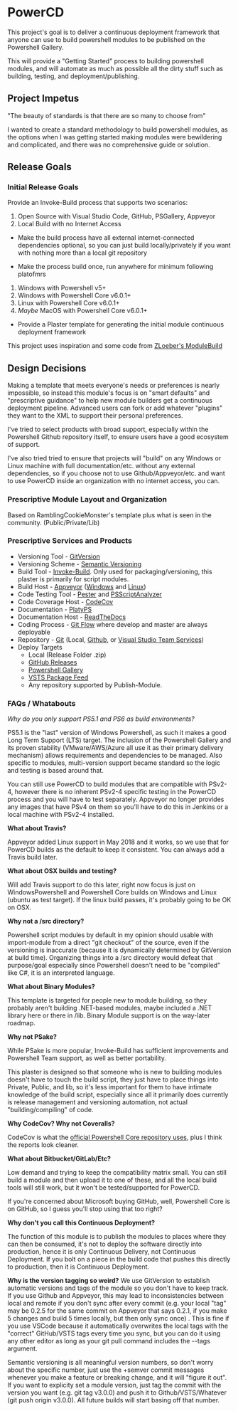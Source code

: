 # PowerCD

This project's goal is to deliver a continuous deployment framework that anyone can use to build powershell modules to be published on the Powershell Gallery.

This will provide a "Getting Started" process to building powershell modules, and will automate as much as possible all the dirty stuff such as building, testing, and deployment/publishing.

## Project Impetus

"The beauty of standards is that there are so many to choose from"

I wanted to create a standard methodology to build powershell modules, as the options when I was getting started making modules were bewildering and complicated, and there was no comprehensive guide or solution.

## Release Goals

### Initial Release Goals

Provide an Invoke-Build process that supports two scenarios:

1. Open Source with Visual Studio Code, GitHub, PSGallery, Appveyor
2. Local Build with no Internet Access
- Make the build process have all external internet-connected dependencies optional, so you can just build locally/privately if you want with nothing more than a local git repository

- Make the process build once, run anywhere for minimum following platofmrs
1. Windows with Powershell v5+
2. Windows with Powershell Core v6.0.1+
3. Linux with Powershell Core v6.0.1+
4. *Maybe* MacOS with Powershell Core v6.0.1+

- Provide a Plaster template for generating the initial module continuous deployment framework

This project uses inspiration and some code from [ZLoeber's ModuleBuild](https://github.com/zloeber/ModuleBuild)

## Design Decisions

Making a template that meets everyone's needs or preferences is nearly impossible, so instead this module's focus is on "smart defaults" and "prescriptive guidance" to help new module builders get a continuous deployment pipeline. Advanced users can fork or add whatever "plugins" they want to the XML to support their personal preferences.

I've tried to select products with broad support, especially within the Powershell Github repository itself, to ensure users have a good ecosystem of support.

I've also tried tried to ensure that projects will "build" on any Windows or Linux machine with full documentation/etc. without any external dependencies, so if you choose not to use Github/Appveyor/etc. and want to use PowerCD inside an organization with no internet access, you can.

### Prescriptive Module Layout and Organization

Based on RamblingCookieMonster's template plus what is seen in the community. (Public/Private/Lib)

### Prescriptive Services and Products

- Versioning Tool - [GitVersion](https://gitversion.readthedocs.io/en/latest/)
- Versioning Scheme - [Semantic Versioning](https://semver.org/)
- Build Tool - [Invoke-Build](https://github.com/nightroman/Invoke-Build). Only used for packaging/versioning, this plaster is primarily for script modules.
- Build Host - [Appveyor](https://www.appveyor.com/) ([Windows](https://www.appveyor.com/docs/) and [Linux](https://www.appveyor.com/docs/getting-started-with-appveyor-for-linux/))
- Code Testing Tool - [Pester](https://github.com/pester/Pester) and [PSScriptAnalyzer](https://github.com/PowerShell/PSScriptAnalyzer)
- Code Coverage Host - [CodeCov](https://codecov.io)
- Documentation - [PlatyPS](https://github.com/PowerShell/platyPS)
- Documentation Host - [ReadTheDocs](https://docs.readthedocs.io)
- Coding Process - [Git Flow](https://www.atlassian.com/git/tutorials/comparing-workflows/gitflow-workflow) where develop and master are always deployable
- Repository - [Git](https://git-scm.com/) (Local, [Github](https://github.com/), or [Visual Studio Team Services](https://visualstudio.microsoft.com/team-services/))
- Deploy Targets
  - Local (Release Folder .zip)
  - [GitHub Releases](https://help.github.com/articles/about-releases/)
  - [Powershell Gallery](https://www.powershellgallery.com/)
  - [VSTS Package Feed](https://docs.microsoft.com/en-us/vsts/package/overview?view=vsts)
  - Any repository supported by Publish-Module.

### FAQs / Whatabouts

*Why do you only support PS5.1 and PS6 as build environments?*

PS5.1 is the "last" version of Windows Powershell, as such it makes a good Long Term Support (LTS) target. The inclusion of the Powershell Gallery and its proven stability (VMware/AWS/Azure all use it as their primary delivery mechanism) allows requirements and dependencies to be managed. Also specific to modules, multi-version support became standard so the logic and testing is based around that.

You can still use PowerCD to build modules that are compatible with PSv2-4, however there is no inherent PSv2-4 specific testing in the PowerCD process and you will have to test separately. Appveyor no longer provides any images that have PSv4 on them so you'll have to do this in Jenkins or a local machine with PSv2-4 installed.

**What about Travis?**

Appveyor added Linux support in May 2018 and it works, so we use that for PowerCD builds as the default to keep it consistent. You can always add a Travis build later.

**What about OSX builds and testing?**

Will add Travis support to do this later, right now focus is just on WindowsPowershell and Powershell Core builds on Windows and Linux (ubuntu as test target). If the linux build passes, it's probably going to be OK on OSX.

**Why not a /src directory?**

Powershell script modules by default in my opinion should usable with import-module from a direct "git checkout" of the source, even if the versioning is inaccurate (because it is dynamically determined by GitVersion at build time). Organizing things into a /src directory would defeat that purpose/goal especially since Powershell doesn't need to be "compiled" like C#, it is an interpreted language.

**What about Binary Modules?**

This template is targeted for people new to module building, so they probably aren't building .NET-based modules, maybe included a .NET library here or there in /lib. Binary Module support is on the way-later roadmap.

**Why not PSake?**

While PSake is more popular, Invoke-Build has sufficient improvements and Powershell Team support, as well as better portability.

This plaster is designed so that someone who is new to building modules doesn't have to touch the build script, they just have to place things into Private, Public, and lib, so it's less important for them to have intimate knowledge of the build script, especially since all it primarily does currently is release management and versioning automation, not actual "building/compiling" of code.

**Why CodeCov? Why not Coveralls?**

CodeCov is what the [official Powershell Core repository uses](https://codecov.io/gh/PowerShell/PowerShell), plus I think the reports look cleaner.

**What about Bitbucket/GitLab/Etc?**

Low demand and trying to keep the compatibility matrix small. You can still build a module and then upload it to one of these, and all the local build tools will still work, but it won't be tested/supported for PowerCD.

If you're concerned about Microsoft buying GitHub, well, Powershell Core is on GitHub, so I guess you'll stop using that too right?

**Why don't you call this Continuous Deployment?**

The function of this module is to publish the modules to places where they can then be consumed, it's not to deploy the software directly into production, hence it is only Continuous Delivery, not Continuous Deployment. If you bolt on a piece in the build code that pushes this directly to production, then it is Continuous Deployment.

**Why is the version tagging so weird?**
We use GitVersion to establish automatic versions and tags of the module so you don't have to keep track. If you use Github and Appveyor, this may lead to inconsistencies between local and remote if you don't sync after every commit (e.g. your local "tag" may be 0.2.5 for the same commit on Appveyor that says 0.2.1, if you make 5 changes and build 5 times locally, but then only sync once) . This is fine if you use VSCode because it automatically overwrites the local tags with the "correct" GitHub/VSTS tags every time you sync, but you can do it using any other editor as long as your git pull command includes the --tags argument.

Semantic versioning is all meaningful version numbers, so don't worry about the specific number, just use the +semver commit messages whenever you make a feature or breaking change, and it will "figure it out". If you want to explicity set a module version, just tag the commit with the version you want (e.g. git tag v3.0.0) and push it to Github/VSTS/Whatever (git push origin v3.0.0). All future builds will start basing off that number.